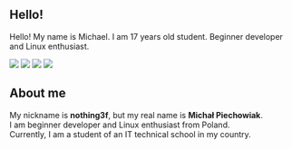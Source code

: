 ## Hello!

Hello! My name is Michael. I am 17 years old student. Beginner developer and Linux enthusiast.

![](https://komarev.com/ghpvc/?username=nothing3f&color=blue)
[![](https://img.shields.io/badge/Website-piechowiak.dev-blue.svg)](https://piechowiak.dev/)
[![](https://img.shields.io/badge/Email-contact@piechowiak.dev-blue.svg)](mailto:contact@piechowiak.dev)
[![](https://img.shields.io/badge/Twitter-@nothing3f-blue.svg)](https://twitter.com/nothing3f)

## About me

My nickname is **nothing3f**, but my real name is **Michał Piechowiak**.  
I am beginner developer and Linux enthusiast from Poland.  
Currently, I am a student of an IT technical school in my country.
